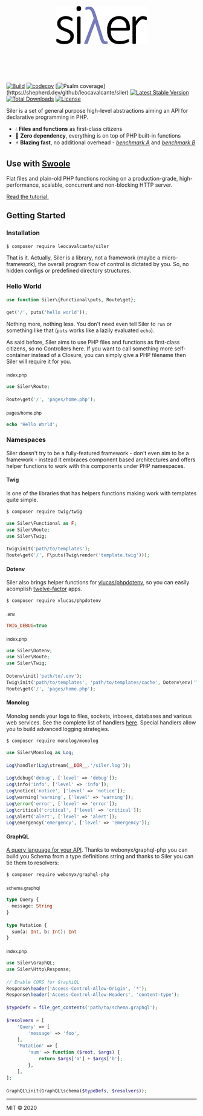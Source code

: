 <p align="center">
    <br><br>
    <img src="siler.png" height="100"/>
    <br><br><br><br><br><br>
</p>

[![Build](https://github.com/leocavalcante/siler/workflows/CI/badge.svg)](https://github.com/leocavalcante/siler/actions)
[![codecov](https://codecov.io/gh/leocavalcante/siler/branch/master/graph/badge.svg)](https://codecov.io/gh/leocavalcante/siler)
[![Psalm coverage](https://shepherd.dev/github/leocavalcante/siler/coverage.svg?)](https://shepherd.dev/github/leocavalcante/siler)
[![Latest Stable Version](https://poser.pugx.org/leocavalcante/siler/v/stable)](https://packagist.org/packages/leocavalcante/siler)
[![Total Downloads](https://poser.pugx.org/leocavalcante/siler/downloads)](https://packagist.org/packages/leocavalcante/siler)
[![License](https://poser.pugx.org/leocavalcante/siler/license)](https://packagist.org/packages/leocavalcante/siler)

Siler is a set of general purpose high-level abstractions aiming an API for declarative programming in PHP.

* 💧 **Files and functions** as first-class citizens
* 🔋 **Zero dependency**, everything is on top of PHP built-in functions
* ⚡ **Blazing fast**, no additional overhead - [*benchmark A*](https://github.com/kenjis/php-framework-benchmark#results) and [*benchmark B*](https://qiita.com/prograti/items/01eac3d20f1447a7b2f9)

## Use with [Swoole](https://www.swoole.co.uk/)

Flat files and plain-old PHP functions rocking on a production-grade, high-performance, scalable, concurrent and non-blocking HTTP server.

[Read the tutorial.](https://siler.leocavalcante.com/swoole)

## Getting Started

### Installation

```bash
$ composer require leocavalcante/siler
```

That is it. Actually, Siler is a library, not a framework (maybe a micro-framework), the overall program flow of control is dictated by you. So, no hidden configs or predefined directory structures.

### Hello World

```php
use function Siler\{Functional\puts, Route\get};

get('/', puts('hello world'));
```
Nothing more, nothing less. You don't need even tell Siler to `run` or something like that (`puts` works like a lazily evaluated `echo`).

As said before, Siler aims to use PHP files and functions as first-class citizens, so no Controllers here. If you want to call something more self-container instead of a Closure, you can simply give a PHP filename then Siler will require it for you.

<sub>index.php</sub>
```php
use Siler\Route;

Route\get('/', 'pages/home.php');
```

<sub>pages/home.php</sub>
```php
echo 'Hello World';
```

### Namespaces

Siler doesn't try to be a fully-featured framework - don't even aim to be a framework - instead it embraces component based architectures and offers helper functions to work with this components under PHP namespaces.

#### Twig

Is one of the libraries that has helpers functions making work with templates quite simple.

```bash
$ composer require twig/twig
```

```php
use Siler\Functional as F;
use Siler\Route;
use Siler\Twig;

Twig\init('path/to/templates');
Route\get('/', F\puts(Twig\render('template.twig')));
```

#### Dotenv

Siler also brings helper functions for [vlucas/phpdotenv](https://github.com/vlucas/phpdotenv), so you can easily acomplish [twelve-factor](https://12factor.net/) apps.

```bash
$ composer require vlucas/phpdotenv
```

<sub>.env</sub>
```ini
TWIG_DEBUG=true
```

<sub>index.php</sub>
```php
use Siler\Dotenv;
use Siler\Route;
use Siler\Twig;

Dotenv\init('path/to/.env');
Twig\init('path/to/templates', 'path/to/templates/cache', Dotenv\env('TWIG_DEBUG'));
Route\get('/', 'pages/home.php');
```

#### Monolog

Monolog sends your logs to files, sockets, inboxes, databases and various web services. See the complete list of handlers [here](https://github.com/Seldaek/monolog/blob/master/doc/02-handlers-formatters-processors.md#handlers). Special handlers allow you to build advanced logging strategies.

```bash
$ composer require monolog/monolog
```

```php
use Siler\Monolog as Log;

Log\handler(Log\stream(__DIR__.'/siler.log'));

Log\debug('debug', ['level' => 'debug']);
Log\info('info', ['level' => 'info']);
Log\notice('notice', ['level' => 'notice']);
Log\warning('warning', ['level' => 'warning']);
Log\error('error', ['level' => 'error']);
Log\critical('critical', ['level' => 'critical']);
Log\alert('alert', ['level' => 'alert']);
Log\emergency('emergency', ['level' => 'emergency']);
```

#### GraphQL

[A query language for your API](http://graphql.org/). Thanks to webonyx/graphql-php you can build you Schema from a
type definitions string and thanks to Siler you can tie them to resolvers:

```bash
$ composer require webonyx/graphql-php
```

<sub>schema.graphql</sub>
```graphql
type Query {
  message: String
}

type Mutation {
  sum(a: Int, b: Int): Int
}
```

<sub>index.php</sub>
```php
use Siler\GraphQL;
use Siler\Http\Response;

// Enable CORS for GraphiQL
Response\header('Access-Control-Allow-Origin', '*');
Response\header('Access-Control-Allow-Headers', 'content-type');

$typeDefs = file_get_contents('path/to/schema.graphql');

$resolvers = [
    'Query' => [
        'message' => 'foo',
    ],
    'Mutation' => [
        'sum' => function ($root, $args) {
            return $args['a'] + $args['b'];
        },
    ],
];

GraphQL\init(GraphQL\schema($typeDefs, $resolvers));
```

---
MIT &copy; 2020
